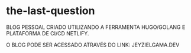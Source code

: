 # the-last-question

BLOG PESSOAL CRIADO UTILIZANDO A FERRAMENTA HUGO/GOLANG E PLATAFORMA DE CI/CD NETLIFY.

O BLOG PODE SER ACESSADO ATRAVÉS DO LINK: JEYZIELGAMA.DEV
